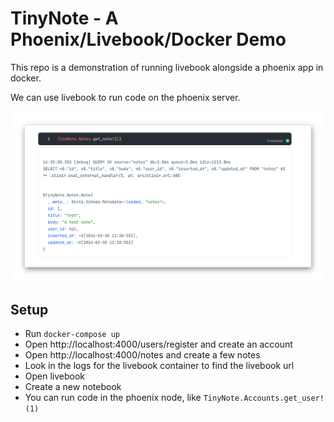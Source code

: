 # TinyNote - A Phoenix/Livebook/Docker Demo

This repo is a demonstration of running livebook alongside a phoenix app in docker.

We can use livebook to run code on the phoenix server.

![a screenshot](./assets/lead-screenshot.png)


## Setup

- Run `docker-compose up`
- Open http://localhost:4000/users/register and create an account 
- Open http://localhost:4000/notes and create a few notes 
- Look in the logs for the livebook container to find the livebook url 
- Open livebook 
- Create a new notebook
- You can run code in the phoenix node, like `TinyNote.Accounts.get_user!(1)`

